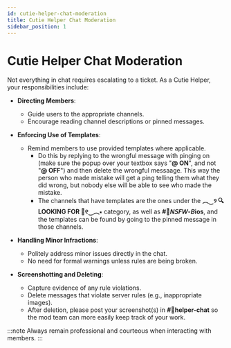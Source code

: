 ```yaml
---
id: cutie-helper-chat-moderation
title: Cutie Helper Chat Moderation
sidebar_position: 1
---
```


# Cutie Helper Chat Moderation

Not everything in chat requires escalating to a ticket. As a Cutie Helper, your responsibilities include:

- **Directing Members**:

  - Guide users to the appropriate channels.
  - Encourage reading channel descriptions or pinned messages.

- **Enforcing Use of Templates**:

  - Remind members to use provided templates where applicable.
    - Do this by replying to the wrongful message with pinging on (make sure the popup over your textbox says "**@ ON**", and not "**@ OFF**") and then delete the wrongful messaage. This way the person who made mistake will get a ping telling them what they did wrong, but nobody else will be able to see who made the mistake. 
    - The channels that have templates are the ones under the **︵‿୨ 🔍 LOOKING FOR 🔎୧‿︵⋆** category, as well as **#📄𝘕𝘚𝘍𝘞-𝘉ios**, and the templates can be found by going to the pinned message in those channels.
- **Handling Minor Infractions**:

  - Politely address minor issues directly in the chat.
  - No need for formal warnings unless rules are being broken.

- **Screenshotting and Deleting**:

  - Capture evidence of any rule violations.
  - Delete messages that violate server rules (e.g., inappropriate images).
  - After deletion, please post your screenshot(s) in **#📗helper-chat** so the mod team can more easily keep track of your work.

:::note
Always remain professional and courteous when interacting with members.
:::
